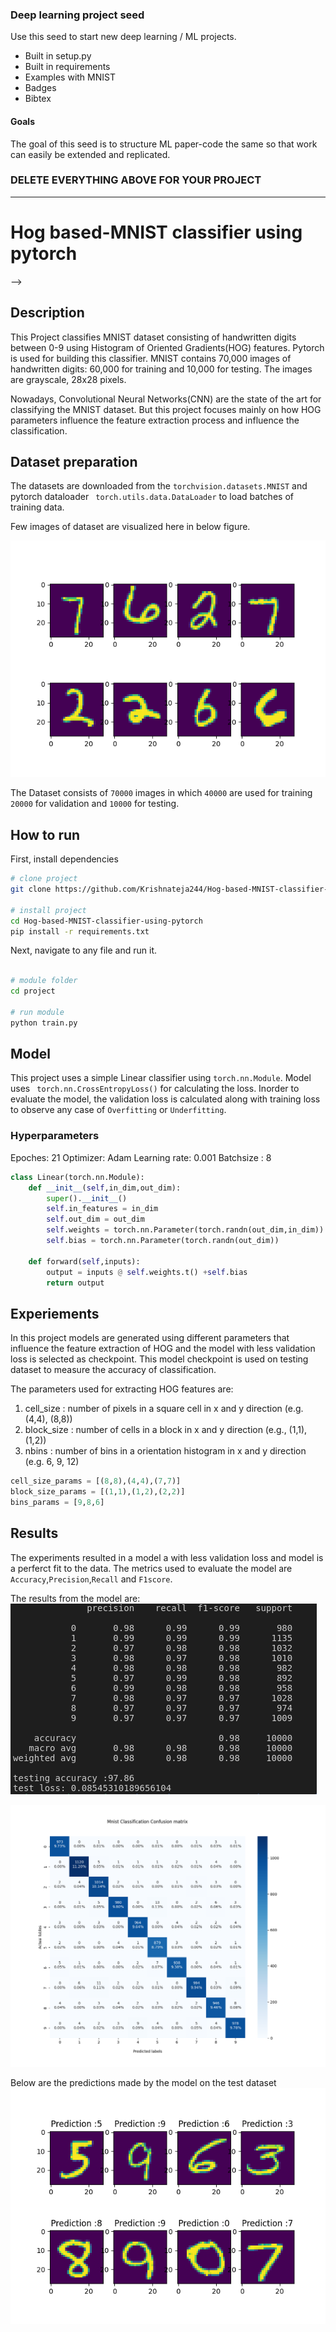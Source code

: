 ### Deep learning project seed
Use this seed to start new deep learning / ML projects.

- Built in setup.py
- Built in requirements
- Examples with MNIST
- Badges
- Bibtex

#### Goals  
The goal of this seed is to structure ML paper-code the same so that work can easily be extended and replicated.   

### DELETE EVERYTHING ABOVE FOR YOUR PROJECT  
 
---

<div align="left">    
 
# Hog based-MNIST classifier using pytorch 

-->
<!-- ![CI testing](https://github.com/PyTorchLightning/deep-learning-project-template/workflows/CI%20testing/badge.svg?branch=master&event=push)
 -->

<!--  
Conference   
-->   
</div>
 
## Description  

This Project classifies MNIST dataset consisting of handwritten digits between 0-9 using Histogram of Oriented Gradients(HOG) features. Pytorch is used for building this classifier. MNIST contains 70,000 images of handwritten digits: 60,000 for training and 10,000 for testing. The images are grayscale, 28x28 pixels. 

Nowadays, Convolutional Neural Networks(CNN) are the state of the art for classifying the MNIST dataset. But this project focuses mainly on how HOG parameters influence the feature extraction process and influence the classification. 

## Dataset preparation

The datasets are downloaded from the ``` torchvision.datasets.MNIST ``` and pytorch dataloader ``` torch.utils.data.DataLoader``` to load batches of training data. 

Few images of dataset are visualized here in below figure.

![My Image](results/train/samples.png)

The Dataset consists of ```70000``` images in which ```40000``` are used for training ```20000``` for validation and ```10000``` for testing.

## How to run   
First, install dependencies   
```bash
# clone project   
git clone https://github.com/Krishnateja244/Hog-based-MNIST-classifier-using-pytorch-.git

# install project   
cd Hog-based-MNIST-classifier-using-pytorch  
pip install -r requirements.txt
 ```   
 Next, navigate to any file and run it.   
 ```bash

# module folder
cd project

# run module 
python train.py
```

## Model

This project uses a simple Linear classifier using ```torch.nn.Module```. Model uses ``` torch.nn.CrossEntropyLoss()``` for calculating the loss. Inorder to evaluate the model, the validation loss is calculated along with training loss to observe any case of ```Overfitting``` or ```Underfitting```.

### Hyperparameters
Epoches: 21
Optimizer: Adam
Learning rate: 0.001
Batchsize : 8 

```python
class Linear(torch.nn.Module):
    def __init__(self,in_dim,out_dim):
        super().__init__()
        self.in_features = in_dim
        self.out_dim = out_dim
        self.weights = torch.nn.Parameter(torch.randn(out_dim,in_dim))
        self.bias = torch.nn.Parameter(torch.randn(out_dim))
    
    def forward(self,inputs):
        output = inputs @ self.weights.t() +self.bias
        return output
```
## Experiements

In this project models are generated using different parameters that influence the feature extraction of HOG and the model with less validation loss is selected as checkpoint. This model checkpoint is used on testing dataset to measure the accuracy of classification.

The parameters used for extracting HOG features are:
1. cell_size :  number of pixels in a square cell in x and y direction (e.g. (4,4), (8,8))
2. block_size : number of cells in a block in x and y direction (e.g., (1,1), (1,2))
3. nbins : number of bins in a orientation histogram in x and y direction (e.g. 6, 9, 12)

```python
cell_size_params = [(8,8),(4,4),(7,7)]
block_size_params = [(1,1),(1,2),(2,2)]
bins_params = [9,8,6]
```
## Results

The experiments resulted in a model a with less validation loss and model is a perferct fit to the data.
The metrics used to evaluate the model are ```Accuracy```,```Precision```,```Recall``` and ```F1score```. 

The results from the model are:
![metrics](results/test/metrics.png)

![confusion_matrix](results/test/confusion_matrix.png)

Below are the predictions made by the model on the test dataset
![predictions](results/test/prediction.png)


<!-- ### Citation   
```
@article{YourName,
  title={Your Title},
  author={Your team},
  journal={Location},
  year={Year}
}
```    -->
